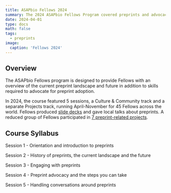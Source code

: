 ```yaml
---
title: ASAPbio Fellows 2024
summary: The 2024 ASAPbio Fellows Program covered preprints and advocacy basics 
date: 2024-04-01
type: docs
math: false
tags:
  - preprints
image:
  caption: 'Fellows 2024'
---
```


## Overview 

The ASAPbio Fellows program is designed to provide Fellows with an overview of the current preprint landscape and future in addition to skills required to advocate for preprint adoption. 

In 2024, the course featured 5 sessions, a Culture & Community track and a separate Projects track, running April-November for 45 Fellows across the world. Fellows produced [slide decks](https://zenodo.org/records/14099009) and gave local talks about preprints. A reduced group of Fellows participated in [7 preprint-related projects](https://asapbio.org/2024-a-highly-productive-and-successful-fellows-cohort/).  

## Course Syllabus

Session 1 - Orientation and introduction to preprints 

Session 2 - History of preprints, the current landscape and the future

Session 3 - Engaging with preprints

Session 4 - Preprint advocacy and the steps you can take

Session 5 - Handling conversations around preprints

